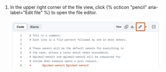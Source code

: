 1. In the upper right corner of the file view, click {% octicon "pencil" aria-label="Edit file" %} to open the file editor.

   ![Screenshot of a file. In the header, a button, labeled with a pencil icon, is outlined in dark orange.](/assets/images/help/repository/edit-file-edit-button.png)